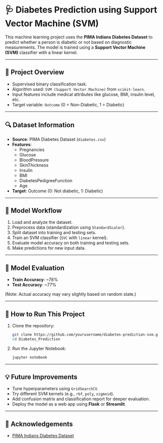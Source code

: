 

# 🩺 Diabetes Prediction using Support Vector Machine (SVM)

This machine learning project uses the **PIMA Indians Diabetes Dataset** to predict whether a person is diabetic or not based on diagnostic measurements. The model is trained using a **Support Vector Machine (SVM)** classifier with a linear kernel.

---

## 📌 Project Overview

- Supervised binary classification task.
- Algorithm used: `SVM (Support Vector Machine)` from `scikit-learn`.
- Input features include medical attributes like glucose, BMI, insulin level, etc.
- Target variable: `Outcome` (0 = Non-Diabetic, 1 = Diabetic)

---

## 🔍 Dataset Information

- **Source**: PIMA Diabetes Dataset (`diabetes.csv`)
- **Features**:
  - Pregnancies
  - Glucose
  - BloodPressure
  - SkinThickness
  - Insulin
  - BMI
  - DiabetesPedigreeFunction
  - Age
- **Target**: Outcome (0: Not diabetic, 1: Diabetic)

---

## 🧪 Model Workflow

1. Load and analyze the dataset.
2. Preprocess data (standardization using `StandardScaler`).
3. Split dataset into training and testing sets.
4. Train an SVM classifier (`SVC` with `linear` kernel).
5. Evaluate model accuracy on both training and testing sets.
6. Make predictions for new input data.

---

## 🧠 Model Evaluation

- **Train Accuracy**: ~78%
- **Test Accuracy**: ~77%

(Note: Actual accuracy may vary slightly based on random state.)

---

## 🚀 How to Run This Project

1. Clone the repository:
   ```bash
   git clone https://github.com/yourusername/diabetes-prediction-svm.git
   cd Diabetes_Prediction

2. Run the Jupyter Notebook:
   ````bash
   jupyter notebook

---
## 💡 Future Improvements

- Tune hyperparameters using `GridSearchCV`.
- Try different SVM kernels (e.g., `rbf`, `poly`, `sigmoid`).
- Add confusion matrix and classification report for deeper evaluation.
- Deploy the model as a web app using **Flask** or **Streamlit**.

---

## 🙌 Acknowledgements

- [PIMA Indians Diabetes Dataset](https://www.kaggle.com/datasets/uciml/pima-indians-diabetes-database)

